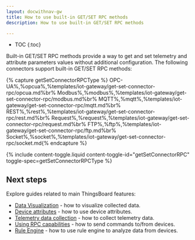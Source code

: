 ```yaml
---
layout: docwithnav-gw
title: How to use built-in GET/SET RPC methods
description: How to use built-in GET/SET RPC methods

---
```


* TOC
{:toc}

Built-in GET/SET RPC methods provide a way to get and set telemetry and attribute parameters values without 
additional configuration. The following connectors support built-in GET/SET RPC methods:

{% capture getSetConnectorRPCType %}
OPC-UA<small></small>%,%opcua%,%templates/iot-gateway/get-set-connector-rpc/opcua.md%br%
Modbus<small></small>%,%modbus%,%templates/iot-gateway/get-set-connector-rpc/modbus.md%br%
MQTT<small></small>%,%mqtt%,%templates/iot-gateway/get-set-connector-rpc/mqtt.md%br%
REST<small></small>%,%rest%,%templates/iot-gateway/get-set-connector-rpc/rest.md%br%
Request<small></small>%,%request%,%templates/iot-gateway/get-set-connector-rpc/request.md%br%
FTP<small></small>%,%ftp%,%templates/iot-gateway/get-set-connector-rpc/ftp.md%br%
Socket<small></small>%,%socket%,%templates/iot-gateway/get-set-connector-rpc/socket.md{% endcapture %}

{% include content-toggle.liquid content-toggle-id="getSetConnectorRPC" toggle-spec=getSetConnectorRPCType %}

## Next steps

Explore guides related to main ThingsBoard features:

 - [Data Visualization](/docs/user-guide/visualization/) - how to visualize collected data.
 - [Device attributes](/docs/user-guide/attributes/) - how to use device attributes.
 - [Telemetry data collection](/docs/user-guide/telemetry/) - how to collect telemetry data.
 - [Using RPC capabilities](/docs/user-guide/rpc/) - how to send commands to/from devices.
 - [Rule Engine](/docs/user-guide/rule-engine/) - how to use rule engine to analyze data from devices.